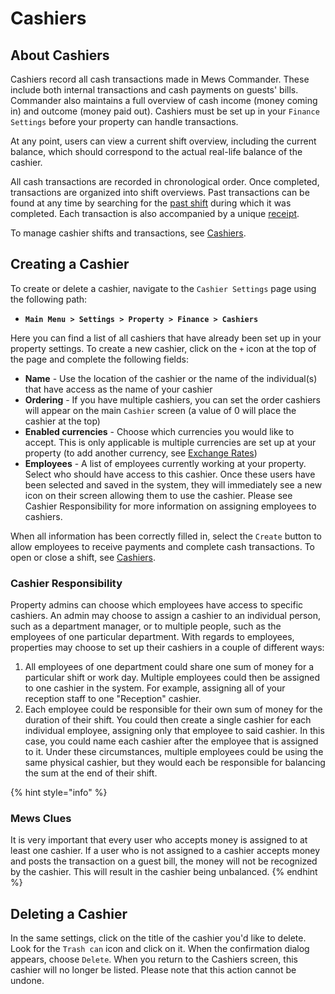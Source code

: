 # Cashiers

## About Cashiers

Cashiers record all cash transactions made in Mews Commander. These include both internal transactions and cash payments on guests' bills. Commander also maintains a full overview of cash income \(money coming in\) and outcome \(money paid out\). Cashiers must be set up in your `Finance Settings` before your property can handle transactions.

At any point, users can view a current shift overview, including the current balance, which should correspond to the actual real-life balance of the cashier.

All cash transactions are recorded in chronological order. Once completed, transactions are organized into shift overviews. Past transactions can be found at any time by searching for the [past shift](https://mews-systems.gitbook.io/guide/commander/reports/cashiers#review-past-shifts) during which it was completed. Each transaction is also accompanied by a unique [receipt](https://mews-systems.gitbook.io/guide/commander/reports/cashiers#receipts).

To manage cashier shifts and transactions, see [Cashiers](https://mews-systems.gitbook.io/guide/commander/reports/cashiers). 

## Creating a Cashier

To create or delete a cashier, navigate to the `Cashier Settings` page using the following path:

* **`Main Menu > Settings > Property > Finance > Cashiers`**

Here you can find a list of all cashiers that have already been set up in your property settings. To create a new cashier, click on the `+` icon at the top of the page and complete the following fields:

* **Name** - Use the location of the cashier or the name of the individual\(s\) that have access as the name of your cashier
* **Ordering** - If you have multiple cashiers, you can set the order cashiers will appear on the main `Cashier` screen \(a value of 0 will place the cashier at the top\)
* **Enabled currencies** - Choose which currencies you would like to accept. This is only applicable is multiple currencies are set up at your property \(to add another currency, see [Exchange Rates](https://mews-systems.gitbook.io/guide/commander/settings/finance-settings/exchange-rates#exchange-rates)\)
* **Employees** - A list of employees currently working at your property. Select who should have access to this cashier. Once these users have been selected and saved in the system, they will immediately see a new icon on their screen allowing them to use the cashier. Please see Cashier Responsibility for more information on assigning employees to cashiers. 

When all information has been correctly filled in, select the `Create` button to allow employees to receive payments and complete cash transactions. To open or close a shift, see [Cashiers](https://mews-systems.gitbook.io/guide/commander/reports/cashiers).

### Cashier Responsibility

Property admins can choose which employees have access to specific cashiers. An admin may choose to assign a cashier to an individual person, such as a department manager, or to multiple people, such as the employees of one particular department. With regards to employees, properties may choose to set up their cashiers in a couple of different ways:

1. All employees of one department could share one sum of money for a particular shift or work day. Multiple employees could then be assigned to one cashier in the system. For example, assigning all of your reception staff to one "Reception" cashier.
2. Each employee could be responsible for their own sum of money for the duration of their shift. You could then create a single cashier for each individual employee, assigning only that employee to said cashier. In this case, you could name each cashier after the employee that is assigned to it. Under these circumstances, multiple employees could be using the same physical cashier, but they would each be responsible for balancing the sum at the end of their shift.

{% hint style="info" %}
### Mews Clues

It is very important that every user who accepts money is assigned to at least one cashier. If a user who is not assigned to a cashier accepts money and posts the transaction on a guest bill, the money will not be recognized by the cashier. This will result in the cashier being unbalanced.
{% endhint %}

## Deleting a Cashier

In the same settings, click on the title of the cashier you'd like to delete. Look for the `Trash can` icon and click on it. When the confirmation dialog appears, choose `Delete`. When you return to the Cashiers screen, this cashier will no longer be listed. Please note that this action cannot be undone. 



